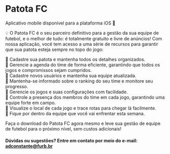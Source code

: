 # Patota FC

Aplicativo mobile disponível para a plataforma iOS 📲

 💡 O Patota FC é o seu parceiro definitivo para a gestão da sua equipe de futebol, e o melhor de tudo: é totalmente gratuito e livre de anúncios! Com nossa aplicação, você tem acesso a uma série de recursos para garantir que sua patota esteja sempre no topo do jogo:

**📌** Cadastre sua patota e mantenha todos os detalhes organizados.\
**📌**  Gerencie a agenda do time de forma eficiente, garantindo que todos os jogos e compromissos sejam cumpridos. \
**📌** Cadastre novos usuários e mantenha sua equipe atualizada. \
**📌** Mantenha-se informado sobre o ranking do seu time e monitore seu progresso.\
**📌** Gerencie os jogos e suas configurações com facilidade.\
**📌** Controle a presença dos membros do time em cada jogo, garantindo uma equipe forte em campo.\
**📌** Visualize o local de cada jogo e trace rotas para chegar lá facilmente.\
**📌** Fique por dentro da equipe que você vai enfrentar esta semana.

Faça o download do Patota FC agora mesmo e leve sua gestão de equipe de futebol para o próximo nível, sem custos adicionais!


#### Dúvidas ou sugestões? Entre em contato por meio do e-mail: adconstante@furb.br

